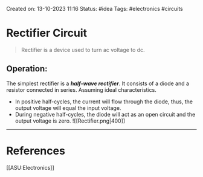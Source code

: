 Created on: 13-10-2023 11:16
Status: #idea
Tags: #electronics #circuits 
# Rectifier Circuit
> Rectifier is a device used to turn ac voltage to dc. 

## Operation:
The simplest rectifier is a _**half-wave rectifier**_. It consists of a diode and a resistor connected in series. Assuming ideal characteristics. 
- In positive half-cycles, the current will flow through the diode, thus, the output voltage will equal the input voltage. 
- During negative half-cycles, the diode will act as an open circuit and the output voltage is zero.
![[Rectifier.png|400]]



-----------------
# References
[[ASU:Electronics]]
